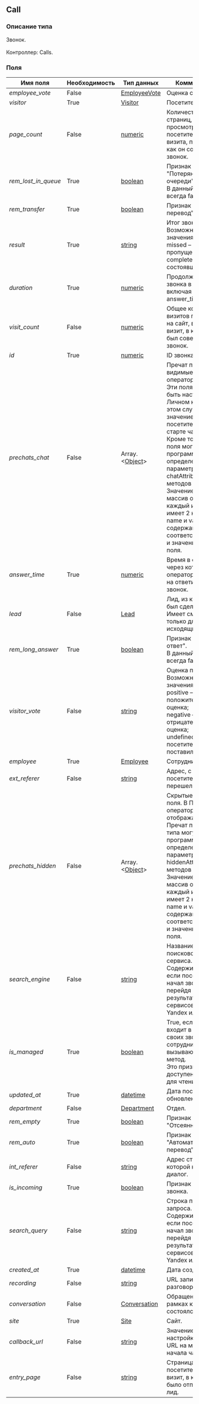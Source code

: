 
## Call

### Описание типа
Звонок.<br/><br/>Контроллер: Сalls.<br/>
### Поля

| Имя поля | Необходимость | Тип данных | Комментарий |
|---|---|---|---|
|*employee_vote*|False|[EmployeeVote](/types/EmployeeVote)|Оценка сотрудника.<br/>|
|*visitor*|True|[Visitor](/types/Visitor)|Посетитель.<br/>|
|*page_count*|False|[numeric](/types/numeric)|Количество страниц, просмотренных посетителем в ходе визита, перед тем, как он совершил звонок.<br/>|
|*rem_lost_in_queue*|True|[boolean](/types/boolean)|Признак "Потерянный в очереди".<br/>В данный момент всегда false.<br/>|
|*rem_transfer*|True|[boolean](/types/boolean)|Признак "Ручной перевод".<br/>|
|*result*|True|[string](/types/string)|Итог звонка.<br/>Возможные значения:<br/>missed – пропущенный;<br/>completed – состоявшийся.<br/>|
|*duration*|True|[numeric](/types/numeric)|Продолжительность звонка в секундах, включая answer_time.<br/>|
|*visit_count*|False|[numeric](/types/numeric)|Общее количество визитов посетителя на сайт, включая визит, в котором был совершен звонок.<br/>|
|*id*|True|[numeric](/types/numeric)|ID звонка.<br/>|
|*prechats_chat*|False|Array.<[Object](/types/Object)>|Пречат поля, видимые в Пульте оператора.<br/>Эти поля могут быть настроены в Личном кабинете. В этом случае их значение указывает посетитель при старте чата.<br/>Кроме того, пречат поля могут быть программно определены в параметрах chatAttributes методов Client API: .<br/>Значение поля – массив объектов, каждый из которых имеет 2 ключа: name и value, содержащие соответственно имя и значение пречат поля.<br/>|
|*answer_time*|True|[numeric](/types/numeric)|Время в секундах, через которое оператор ответил на ответил на звонок.<br/>|
|*lead*|False|[Lead](/types/Lead)|Лид, из которого был сделан звонок.<br/>Имеет смысл только для исходящих звонков.<br/>|
|*rem_long_answer*|True|[boolean](/types/boolean)|Признак "Долгий ответ".<br/>В данный момент всегда false.<br/>|
|*visitor_vote*|False|[string](/types/string)|Оценка посетителя.<br/>Возможные значения:<br/>positive – положительная оценка;<br/>negative – отрицательная оценка;<br/>undefined – посетитель не поставил оценку.<br/>|
|*employee*|True|[Employee](/types/Employee)|Сотрудник.<br/>|
|*ext_referer*|False|[string](/types/string)|Адрес, с которого посетитель перешел на сайт. <br/>|
|*prechats_hidden*|False|Array.<[Object](/types/Object)>|Скрытые пречат поля. В Пульте оператора они не отображаются.<br/>Пречат поля этого типа могут быть программно определены в параметрах hiddenAttributes методов Client API: .<br/>Значение поля – массив объектов, каждый из которых имеет 2 ключа: name и value, содержащие соответственно имя и значение пречат поля.<br/>|
|*search_engine*|False|[string](/types/string)|Название поискового сервиса.<br/>Содержит значение, если посетитель начал звонок, перейдя на сайт из результатов поиска сервисов типа Yandex или Google.<br/>|
|*is_managed*|True|[boolean](/types/boolean)|True, если звонок входит в число своих звонков сотрудника, вызывающего метод.<br/>Это признак доступен только для чтения.<br/>|
|*updated_at*|True|[datetime](/types/datetime)|Дата последнего обновления.<br/>|
|*department*|False|[Department](/types/Department)|Отдел.<br/>|
|*rem_empty*|True|[boolean](/types/boolean)|Признак "Отсеянный".<br/>|
|*rem_auto*|True|[boolean](/types/boolean)|Признак "Автоматический перевод". <br/>|
|*int_referer*|False|[string](/types/string)|Адрес страницы, на которой начался диалог.<br/>|
|*is_incoming*|True|[boolean](/types/boolean)|Признак входящего звонка.<br/>|
|*search_query*|False|[string](/types/string)|Строка поискового запроса.<br/>Содержит значение, если посетитель начал звонок, перейдя на сайт из результатов поиска сервисов типа Yandex или Google.<br/>|
|*created_at*|True|[datetime](/types/datetime)|Дата создания.<br/>|
|*recording*|False|[string](/types/string)|URL записи разговора.<br/>|
|*conversation*|False|[Conversation](/types/Conversation)|Обращение, в рамках которого состоялся звонок.<br/>|
|*site*|True|[Site](/types/Site)|Сайт.<br/>|
|*callback_url*|False|[string](/types/string)|Значение настройки Callback URL на момент начала чата.<br/>|
|*entry_page*|False|[string](/types/string)|Страница, с которой посетитель начал визит, в котором было отправлен лид.<br/>|

